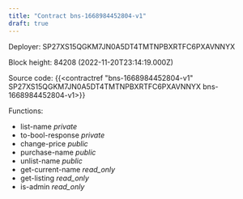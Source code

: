 ```yaml
---
title: "Contract bns-1668984452804-v1"
draft: true
---
```

Deployer: SP27XS15QGKM7JN0A5DT4TMTNPBXRTFC6PXAVNNYX


 



Block height: 84208 (2022-11-20T23:14:19.000Z)

Source code: {{<contractref "bns-1668984452804-v1" SP27XS15QGKM7JN0A5DT4TMTNPBXRTFC6PXAVNNYX bns-1668984452804-v1>}}

Functions:

* list-name _private_
* to-bool-response _private_
* change-price _public_
* purchase-name _public_
* unlist-name _public_
* get-current-name _read_only_
* get-listing _read_only_
* is-admin _read_only_
